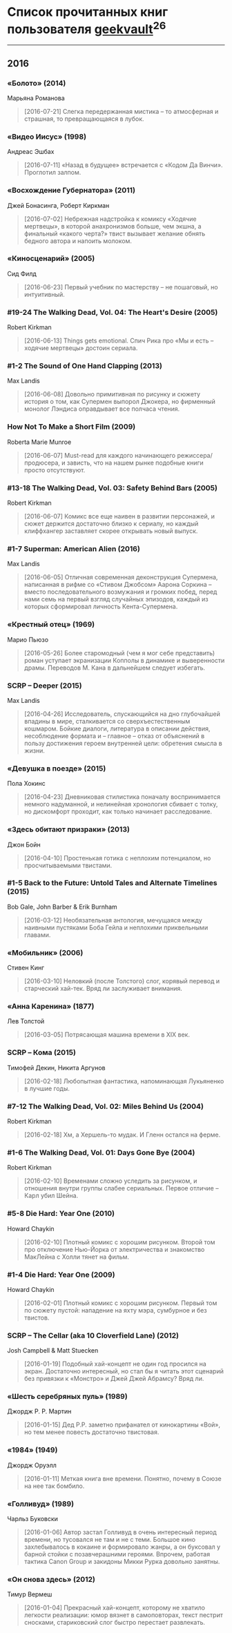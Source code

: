# Список прочитанных книг пользователя [geekvault](https://www.facebook.com/app_scoped_user_id/100000058705406/)<sup>26</sup>
---

## 2016

### «Болото» (2014)
Марьяна Романова
> [2016-07-21] Слегка передержанная мистика – то атмосферная и страшная, то превращающаяся в лубок.


### «Видео Иисус» (1998)
Андреас Эшбах
> [2016-07-11] «Назад в будущее» встречается с «Кодом Да Винчи». Проглотил залпом.


### «Восхождение Губернатора» (2011)
Джей Бонасинга, Роберт Киркман
> [2016-07-02] Небрежная надстройка к комиксу «Ходячие мертвецы», в которой анахронизмов больше, чем экшна, а финальный «какого черта?» твист вызывает желание обнять бедного автора и напоить молоком.


### «Киносценарий» (2005)
Сид Филд
> [2016-06-23] Первый учебник по мастерству – не пошаговый, но интуитивный.


### #19-24 The Walking Dead, Vol. 04: The Heart's Desire (2005)
Robert Kirkman
> [2016-06-13] Things gets emotional. Спич Рика про «Мы и есть – ходячие мертвецы» достоин сериала.


### #1-2 The Sound of One Hand Clapping (2013)
Max Landis
> [2016-06-08] Довольно примитивная по рисунку и сюжету история о том, как Супермен выпорол Джокера, но фирменный монолог Лэндиса оправдывает все полчаса чтения.


### How Not To Make a Short Film (2009)
Roberta Marie Munroe
> [2016-06-07] Must-read для каждого начинающего режиссера/продюсера, и зависть, что на нашем рынке подобные книги просто отсутствуют.


### #13-18 The Walking Dead, Vol. 03: Safety Behind Bars (2005)
Robert Kirkman
> [2016-06-07] Комикс все еще наивен в развитии персонажей, и сюжет держится достаточно близко к сериалу, но каждый клиффхангер заставляет скорее открывать новый выпуск.


### #1-7 Superman: American Alien (2016)
Max Landis
> [2016-06-05] Отличная современная деконструкция Супермена, написанная в рифме со «Стивом Джобсом» Аарона Соркина – вместо последовательного возмужания и громких побед, перед нами семь на первый взгляд случайных эпизодов, каждый из которых сформировал личность Кента-Супермена.


### «Крестный отец» (1969)
Марио Пьюзо
> [2016-05-26] Более старомодный (чем я мог себе представить) роман уступает экранизации Копполы в динамике и выверенности драмы. Переводов М. Кана в дальнейшем следует избегать.


### SCRP – Deeper (2015)
Max Landis
> [2016-04-26] Исследователь, спускающийся на дно глубочайшей впадины в мире, сталкивается со сверхъестественным кошмаром. Бойкие диалоги, литература в описании действия, несоблюдение формата и – главное – отказ от объяснений в пользу достижения героем внутренней цели: обретения смысла в жизни.


### «Девушка в поезде» (2015)
Пола Хокинс
> [2016-04-23] Дневниковая стилистика поначалу воспринимается немного надуманной, и нелинейная хронология сбивает с толку, но дискомфорт проходит, как только начинает расследование.


### «Здесь обитают призраки» (2013)
Джон Бойн
> [2016-04-10] Простенькая готика с неплохим потенциалом, но просчитываемыми твистами.


### #1-5 Back to the Future: Untold Tales and Alternate Timelines (2015)
Bob Gale, John Barber & Erik Burnham
> [2016-03-12] Необязательная антология, мечущаяся между наивными пустяками Боба Гейла и неплохими приквельными главами.


### «Мобильник» (2006)
Стивен Кинг
> [2016-03-10] Неловкий (после Толстого) слог, корявый перевод и старческий хай-тек. Вряд ли заслуживает внимания.


### «Анна Каренина» (1877)
Лев Толстой
> [2016-03-05] Потрясающая машина времени в XIX век.


### SCRP – Кома (2015)
Тимофей Декин, Никита Аргунов
> [2016-02-18] Любопытная фантастика, напоминающая Лукьяненко в лучшие годы.


### #7-12 The Walking Dead, Vol. 02: Miles Behind Us (2004)
Robert Kirkman
> [2016-02-18] Хм, а Хершель-то мудак. И Гленн остался на ферме.


### #1-6 The Walking Dead, Vol. 01: Days Gone Bye (2004)
Robert Kirkman
> [2016-02-10] Временами сложно уследить за рисунком, и отношения внутри группы слабее сериальных. Первое отличие – Карл убил Шейна.


### #5-8 Die Hard: Year One (2010)
Howard Chaykin
> [2016-02-10] Плотный комикс с хорошим рисунком. Второй том про отключение Нью-Йорка от электричества и знакомство МакЛейна с Холли тянет на фильм.


### #1-4 Die Hard: Year One (2009)
Howard Chaykin
> [2016-02-01] Плотный комикс с хорошим рисунком. Первый том по сюжету пустой: нападение на яхту мэра, сумбурное и без твистов.


### SCRP – The Cellar (aka 10 Cloverfield Lane) (2012)
Josh Campbell & Matt Stuecken
> [2016-01-19] Подобный хай-концепт не один год просился на экран. Достаточно интересный, но стал бы я читать этот сценарий без привязки к «Монстро» и Джей Джей Абрамсу? Вряд ли.


### «Шесть серебряных пуль» (1989)
Джордж Р. Р. Мартин
> [2016-01-15] Дед Р.Р. заметно прифанател от кинокартины «Вой», но тем менее повесть достаточно твистовая.


### «1984» (1949)
Джордж Оруэлл
> [2016-01-11] Меткая книга вне времени. Понятно, почему в Союзе на нее так бомбило.


### «Голливуд» (1989)
Чарльз Буковски
> [2016-01-06] Автор застал Голливуд в очень интересный период времени, но тусовался не там и не с теми. Большое кино захлебывалось в кокаине и формировало жанры, а он буксовал у барной стойки с позавчерашними героями. Впрочем, работая тактика Canon Group и закидоны Микки Рурка довольно занятны.


### «Он снова здесь» (2012)
Тимур Вермеш
> [2016-01-04] Прекрасный хай-концепт, которому не хватило легкости реализации: юмор вязнет в самоповторах, текст пестрит сносками, стариковский слог быстро перестает развлекать.



